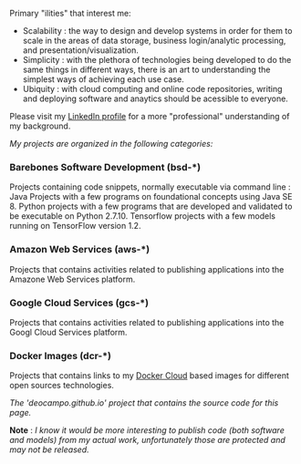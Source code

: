 Primary "ilities" that interest me: 
- Scalability : the way to design and develop systems in order for them to scale in the areas of data storage, business login/analytic processing, and presentation/visualization. 
- Simplicity : with the plethora of technologies being developed to do the same things in different ways, there is an art to understanding the simplest ways of achieving each use case.
- Ubiquity : with cloud computing and online code repositories, writing and deploying software and anaytics should be acessible to everyone.

Please visit my [LinkedIn profile](https://www.linkedin.com/in/deocampo/) for a more "professional" understanding of my background.

_My projects are organized in the following categories:_

### Barebones Software Development (bsd-*)
Projects containing code snippets, normally executable via command line : Java Projects with a few programs on foundational concepts using Java SE 8. Python projects with a few programs that are developed and validated to be executable on Python 2.7.10. Tensorflow projects with a few models running on TensorFlow version 1.2.

### Amazon Web Services (aws-*)
Projects that contains activities related to publishing applications into the Amazone Web Services platform.

### Google Cloud Services (gcs-*)
Projects that contains activities related to publishing applications into the Googl Cloud Services platform.

### Docker Images (dcr-*)
Projects that contains links to my [Docker Cloud](https://store.docker.com/profiles/deocampo) based images for different open sources technologies.

_The 'deocampo.github.io' project that contains the source code for this page._

**Note** : _I know it would be more interesting to publish code (both software and models) from my actual work, unfortunately those are protected and may not be released._
